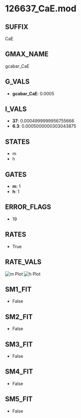 # 126637_CaE.mod

## SUFFIX

CaE

## GMAX_NAME

gcabar_CaE

## G_VALS

- **gcabar_CaE**: 0.0005

## I_VALS

- **37**: 0.0004999999956755666
- **6.3**: 0.0005000000303043875

## STATES

- m
- h

## GATES

- **m**: 1
- **h**: 1

## ERROR_FLAGS

- 19

## RATES

- True

## RATE_VALS

![m Plot](/Users/pbozelos/Dropbox/icg-Chai-Panos/supermodels/output_markdown_files/Ca/126637_CaE.mod/images/m.png)
![h Plot](/Users/pbozelos/Dropbox/icg-Chai-Panos/supermodels/output_markdown_files/Ca/126637_CaE.mod/images/h.png)

## SM1_FIT

- False

## SM2_FIT

- False

## SM3_FIT

- False

## SM4_FIT

- False

## SM5_FIT

- False

